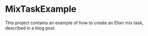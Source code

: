 MixTaskExample
==============

This project contains an example of how to create an Elixir
mix task, described in a blog post.
